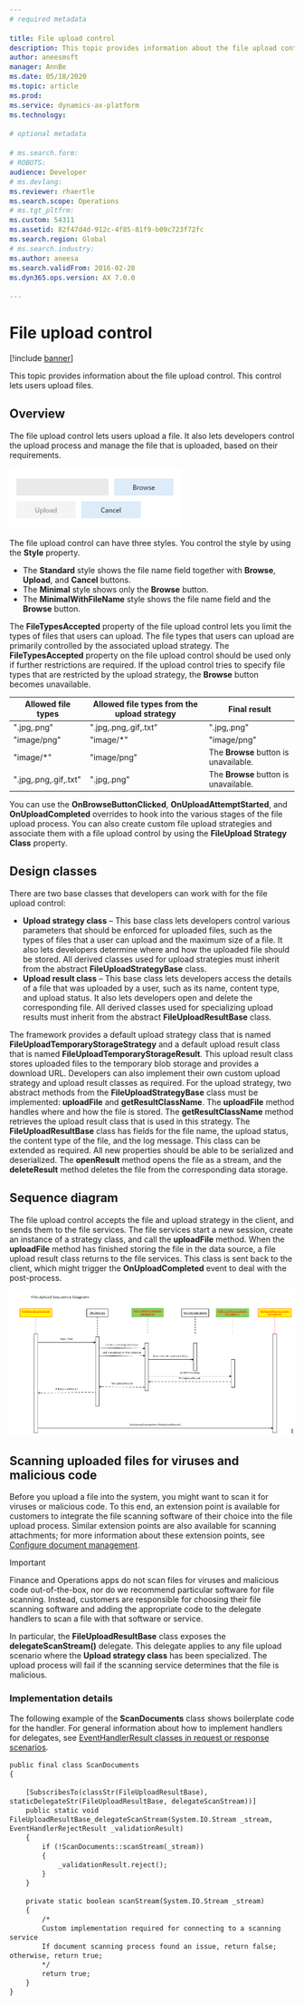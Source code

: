 ```yaml
---
# required metadata

title: File upload control
description: This topic provides information about the file upload control. This control lets users upload files.
author: aneesmsft
manager: AnnBe
ms.date: 05/18/2020
ms.topic: article
ms.prod: 
ms.service: dynamics-ax-platform
ms.technology: 

# optional metadata

# ms.search.form: 
# ROBOTS: 
audience: Developer
# ms.devlang: 
ms.reviewer: rhaertle
ms.search.scope: Operations
# ms.tgt_pltfrm: 
ms.custom: 54311
ms.assetid: 82f47d4d-912c-4f85-81f9-b09c723f72fc
ms.search.region: Global
# ms.search.industry: 
ms.author: aneesa
ms.search.validFrom: 2016-02-28
ms.dyn365.ops.version: AX 7.0.0

---
```


# File upload control

[!include [banner](../includes/banner.md)]


This topic provides information about the file upload control. This control lets users upload files.

Overview
--------

The file upload control lets users upload a file. It also lets developers control the upload process and manage the file that is uploaded, based on their requirements. 

[![Illustration of file upload control](./media/fileupload001.png)](./media/fileupload001.png) 

The file upload control can have three styles. You control the style by using the **Style** property.

-   The **Standard** style shows the file name field together with **Browse**, **Upload**, and **Cancel** buttons.
-   The **Minimal** style shows only the **Browse** button.
-   The **MinimalWithFileName** style shows the file name field and the **Browse** button.

The **FileTypesAccepted** property of the file upload control lets you limit the types of files that users can upload. The file types that users can upload are primarily controlled by the associated upload strategy. The **FileTypesAccepted** property on the file upload control should be used only if further restrictions are required. If the upload control tries to specify file types that are restricted by the upload strategy, the **Browse** button becomes unavailable.

| Allowed file types    | Allowed file types from the upload strategy | Final result                          |
|-----------------------|---------------------------------------------|---------------------------------------|
| ".jpg,.png"           | ".jpg,.png,.gif,.txt"                       | ".jpg,.png"                           |
| "image/png"           | "image/\*"                                  | "image/png"                           |
| "image/\*"            | "image/png"                                 | The **Browse** button is unavailable. |
| ".jpg,.png,.gif,.txt" | ".jpg,.png"                                 | The **Browse** button is unavailable. |

You can use the **OnBrowseButtonClicked**, **OnUploadAttemptStarted**, and **OnUploadCompleted** overrides to hook into the various stages of the file upload process. You can also create custom file upload strategies and associate them with a file upload control by using the **FileUpload Strategy Class** property.

## Design classes
There are two base classes that developers can work with for the file upload control:

-   **Upload strategy class** – This base class lets developers control various parameters that should be enforced for uploaded files, such as the types of files that a user can upload and the maximum size of a file. It also lets developers determine where and how the uploaded file should be stored. All derived classes used for upload strategies must inherit from the abstract **FileUploadStrategyBase** class.
-   **Upload result class** – This base class lets developers access the details of a file that was uploaded by a user, such as its name, content type, and upload status. It also lets developers open and delete the corresponding file. All derived classes used for specializing upload results must inherit from the abstract **FileUploadResultBase** class.

The framework provides a default upload strategy class that is named **FileUploadTemporaryStorageStrategy** and a default upload result class that is named **FileUploadTemporaryStorageResult**. This upload result class stores uploaded files to the temporary blob storage and provides a download URL. Developers can also implement their own custom upload strategy and upload result classes as required. For the upload strategy, two abstract methods from the **FileUploadStrategyBase** class must be implemented: **uploadFile** and **getResultClassName**. The **uploadFile** method handles where and how the file is stored. The **getResultClassName** method retrieves the upload result class that is used in this strategy. The **FileUploadResultBase** class has fields for the file name, the upload status, the content type of the file, and the log message. This class can be extended as required. All new properties should be able to be serialized and deserialized. The **openResult** method opens the file as a stream, and the **deleteResult** method deletes the file from the corresponding data storage.

## Sequence diagram
The file upload control accepts the file and upload strategy in the client, and sends them to the file services. The file services start a new session, create an instance of a strategy class, and call the **uploadFile** method. When the **uploadFile** method has finished storing the file in the data source, a file upload result class returns to the file services. This class is sent back to the client, which might trigger the **OnUploadCompleted** event to deal with the post-process. 

[![File upload sequence diagram](./media/fileuploadcontrolusageanddesign1.png)](./media/fileuploadcontrolusageanddesign1.png)

## Scanning uploaded files for viruses and malicious code
Before you upload a file into the system, you might want to scan it for viruses or malicious code. To this end, an extension point is available for customers to integrate the file scanning software of their choice into the file upload process. Similar extension points are also available for scanning attachments; for more information about these extension points, see [Configure document management](../../fin-ops/organization-administration/configure-document-management.md). 

> [!IMPORTANT]
> Finance and Operations apps do not scan files for viruses and malicious code out-of-the-box, nor do we recommend particular software for file scanning. Instead, customers are responsible for choosing their file scanning software and adding the appropriate code to the delegate handlers to scan a file with that software or service.   

In particular, the **FileUploadResultBase** class exposes the **delegateScanStream()** delegate. This delegate applies to any file upload scenario where the **Upload strategy class** has been specialized. The upload process will fail if the scanning service determines that the file is malicious.    

### Implementation details
The following example of the **ScanDocuments** class shows boilerplate code for the handler. For general information about how to implement handlers for delegates, see [EventHandlerResult classes in request or response scenarios](../dev-tools/event-handler-result-class.md).

    public final class ScanDocuments
    {

        [SubscribesTo(classStr(FileUploadResultBase), staticDelegateStr(FileUploadResultBase, delegateScanStream))]
        public static void FileUploadResultBase_delegateScanStream(System.IO.Stream _stream, EventHandlerRejectResult _validationResult)
        {
            if (!ScanDocuments::scanStream(_stream))
            {
                _validationResult.reject();           
            }
        }

        private static boolean scanStream(System.IO.Stream _stream)
        {
            /* 
            Custom implementation required for connecting to a scanning service
            If document scanning process found an issue, return false; otherwise, return true;
            */
            return true;
        }
    }
